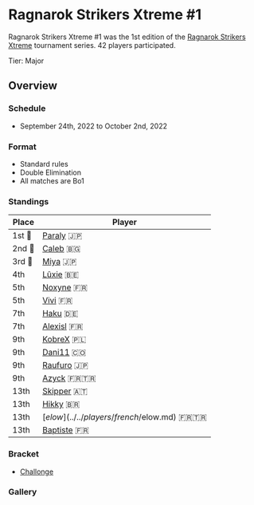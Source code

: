 # Ragnarok Strikers Xtreme #1

Ragnarok Strikers Xtreme #1 was the 1st edition of the [Ragnarok Strikers Xtreme](ragnaxmain.md) tournament series.
42 players participated.

Tier: Major

## Overview

### Schedule
- September 24th, 2022 to October 2nd, 2022

### Format
- Standard rules
- Double Elimination
- All matches are Bo1

### Standings

|Place|Player|
|-|-|
|1st :1st_place_medal:|[Paraly](../../players/japanese/paraly.md) :jp:|
|2nd :2nd_place_medal:|[Caleb](../../players/bulgarian/caleb.md) :bulgaria:|
|3rd :3rd_place_medal:|[Miya](../../players/japanese/miya.md) :jp:|
|4th|[Lûxie](../../players/belgian/luxie.md) :belgium:|
|5th|[Noxyne](../../players/french/noxyne.md) :fr:|
|5th|[Vivi](../../players/french/vivi.md) :fr:|
|7th|[Haku](../../players/german/haku.md) :de:|
|7th|[Alexisl](../../players/french/alexisl.md) :fr:|
|9th|[KobreX](../../players/polish/kobr3x.md) :poland:|
|9th|[Dani11](../../players/colombian/dani11.md) :colombia:|
|9th|[Raufuro](../../players/japanese/raufuro.md) :jp:|
|9th|[Azyck](../../players/french/azyck.md) :fr::tr:|
|13th|[Skipper](../../players/austrian/skipper.md) :austria:|
|13th|[Hikky](../../players/brazilian/hikky.md) :brazil:|
|13th|[$elow](../../players/french/$elow.md) :fr::tr:|
|13th|[Baptiste](../../players/french/baptiste.md) :fr:|

### Bracket
- [Challonge](https://challonge.com/azrwmhse)

### Gallery

